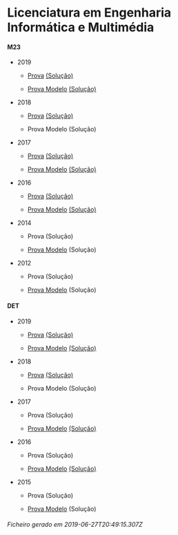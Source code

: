 # Licenciatura em Engenharia Informática e Multimédia

#### M23

- 2019

	- [Prova](https://www.isel.pt/media/uploads/tinymce/LEIM_ProvaM23_2019.pdf) [(Solução)](https://www.isel.pt/media/uploads/tinymce/LEIM_ProvaM23_2019_Solucoes.pdf)

	- [Prova Modelo](https://www.isel.pt/media/uploads/tinymce/LEIMM23ProvaModelo2019.pdf) [(Solução)](https://www.isel.pt/media/uploads/tinymce/LEIMM23PModelo2019solucao.pdf)

- 2018

	- [Prova](https://www.isel.pt/media/uploads/tinymce/ISEL_LEIM_Prova2018.pdf) [(Solução)](https://www.isel.pt/media/uploads/tinymce/ISEL_LEIM_Prova2018_solucao.pdf)

	- Prova Modelo (Solução) 



- 2017

	- [Prova](https://www.isel.pt/media/uploads/tinymce/m23/M23_LEIM_Prova_2017.pdf) [(Solução)](https://www.isel.pt/media/uploads/tinymce/m23/M23_LEIM_Prova_Solucao_2017.pdf)

	- [Prova Modelo](https://www.isel.pt/media/uploads/tinymce/m23/M23_LEIM_ProvaModelo_2017.pdf) [(Solução)](https://www.isel.pt/media/uploads/tinymce/m23/M23_LEIM_ProvaModelo_Solucao_2017.pdf)

- 2016

	- [Prova](https://www.isel.pt/media/uploads/tinymce/m23/M23_LEC_Prova_2016.pdf) [(Solução)](https://www.isel.pt/media/uploads/tinymce/m23/M23_LEC_Solucao2016.pdf)

	- [Prova Modelo](https://www.isel.pt/media/uploads/tinymce/m23/M23_LEIM_Prova_Modelo_2016.pdf) [(Solução)](https://www.isel.pt/media/uploads/tinymce/m23/M23_LEIM_Solucao_Prova_Modelo_2016.pdf)

- 2014

	- Prova (Solução)

	- [Prova Modelo](https://www.isel.pt/pinst/servicos/servacademicos/docs/M23/Prova_MODELO_M23_2014_LERCM.pdf) (Solução) 



- 2012

	- Prova (Solução)

	- [Prova Modelo](https://www.isel.pt/pinst/servicos/servacademicos/docs/M23/provas2012/ProvaModelo_LERCM_2012.pdf) (Solução) 





#### DET

- 2019

	- [Prova](https://www.isel.pt/media/uploads/tinymce/LEIM_ProvaM23_2019.pdf) [(Solução)](https://www.isel.pt/media/uploads/tinymce/LEIM_ProvaM23_2019_Solucoes.pdf)

	- [Prova Modelo](https://www.isel.pt/media/uploads/tinymce/LEIMM23ProvaModelo2019.pdf) [(Solução)](https://www.isel.pt/media/uploads/tinymce/LEIMM23PModelo2019solucao.pdf)

- 2018

	- [Prova](https://www.isel.pt/media/uploads/tinymce/ISEL_LEIM_Prova2018.pdf) [(Solução)](https://www.isel.pt/media/uploads/tinymce/ISEL_LEIM_Prova2018_solucao.pdf)

	- Prova Modelo (Solução) 



- 2017

	- Prova (Solução)

	- [Prova Modelo](https://www.isel.pt/media/uploads/tinymce/det/DET_LEIM_ProvaModelo_2017.pdf) [(Solução)](https://www.isel.pt/media/uploads/tinymce/det/DET_LEIM_ProvaModelo_Solucao_2017.pdf)

- 2016

	- Prova (Solução)

	- [Prova Modelo](https://www.isel.pt/media/uploads/tinymce/det/DET_LEIM_Prova_Modelo_2016.pdf) [(Solução)](https://www.isel.pt/media/uploads/tinymce/det/DET_LEIM_Solucao_Prova_Modelo_2016.pdf)

- 2015

	- Prova (Solução)

	- [Prova Modelo](http://arquivo.pt/wayback/20151012124431/https://www.isel.pt/media/uploads/tinymce/Prova_Modelo_DETS_2015_LEIM.pdf) (Solução) 







###### Ficheiro gerado em 2019-06-27T20:49:15.307Z